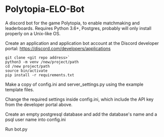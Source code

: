 # Polytopia-ELO-Bot
A discord bot for the game Polytopia, to enable matchmaking and leaderboards.
Requires Python 3.6+, Postgres, probably will only install properly on a Unix-like OS.

Create an application and application bot account at the Discord developer portal: https://discord.com/developers/applications

```
git clone <git repo address>`
python3 -m venv /new/project/path
cd /new project/path
source bin/activate
pip install -r requirements.txt
```

Make a copy of config.ini and server_settings.py using the example template files.

Change the required settings inside config.ini, which include the API key from the developer portal above.

Create an empty postgresql database and add the database's name and a psql user name into config.ini

Run bot.py 
